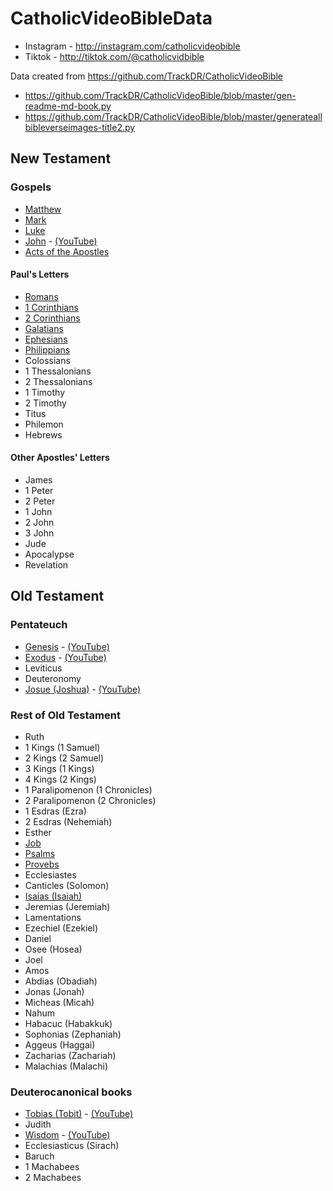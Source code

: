 # CatholicVideoBibleData
- Instagram - http://instagram.com/catholicvideobible
- Tiktok - http://tiktok.com/@catholicvidbible

Data created from https://github.com/TrackDR/CatholicVideoBible
- https://github.com/TrackDR/CatholicVideoBible/blob/master/gen-readme-md-book.py
- https://github.com/TrackDR/CatholicVideoBible/blob/master/generateallbibleverseimages-title2.py

## New Testament

### Gospels
- [Matthew](NT/Matthew)
- [Mark](NT/Mark)
- [Luke](NT/Luke) 
- [John](NT/John) - [(YouTube)](https://www.youtube.com/playlist?list=PLCtMyepA6BqAcrFDAOa0TL2z8Cyy95QCR)
- [Acts of the Apostles](NT/Acts)

#### Paul's Letters
- [Romans](NT/Romans)
- [1 Corinthians](NT/1_Corinthians)
- [2 Corinthians](NT/2_Corinthians)
- [Galatians](NT/Galatians)
- [Ephesians](NT/Ephesians)
- [Philippians](Philippians)
- Colossians
- 1 Thessalonians
- 2 Thessalonians
- 1 Timothy
- 2 Timothy
- Titus
- Philemon
- Hebrews

#### Other Apostles' Letters
- James
- 1 Peter
- 2 Peter
- 1 John
- 2 John
- 3 John
- Jude
- Apocalypse
- Revelation

## Old Testament

### Pentateuch
- [Genesis](OT/Genesis) - [(YouTube)](https://www.youtube.com/playlist?list=PLHFK8vsMjzv7KiSpIUY6TUaejd4aK1elt)
- [Exodus](OT/Exodus) - [(YouTube)](https://www.youtube.com/playlist?list=PLHFK8vsMjzv69gcGM5BoMDVjbJ7ifSRsQ)
- Leviticus
- Deuteronomy
- [Josue (Joshua)](OT/Josue) - [(YouTube)](https://www.youtube.com/playlist?list=PLCtMyepA6BqBT5VzsSA6luDNNlnef7s13)

### Rest of Old Testament
- Ruth
- 1 Kings (1 Samuel)
- 2 Kings (2 Samuel)
- 3 Kings (1 Kings)
- 4 Kings (2 Kings)
- 1 Paralipomenon (1 Chronicles)
- 2 Paralipomenon (2 Chronicles)
- 1 Esdras (Ezra)
- 2 Esdras (Nehemiah)
- Esther
- [Job](OT/Job)
- [Psalms](OT/Psalms)
- [Provebs](OT/Proverbs)
- Ecclesiastes
- Canticles (Solomon)
- [Isaias (Isaiah)](OT/Isaias)
- Jeremias (Jeremiah)
- Lamentations
- Ezechiel (Ezekiel)
- Daniel
- Osee (Hosea)
- Joel
- Amos
- Abdias (Obadiah)
- Jonas (Jonah)
- Micheas (Micah)
- Nahum
- Habacuc (Habakkuk)
- Sophonias (Zephaniah)
- Aggeus (Haggai)
- Zacharias (Zachariah)
- Malachias (Malachi)

### Deuterocanonical books
- [Tobias (Tobit)](OT/Tobias) - [(YouTube)](https://www.youtube.com/playlist?list=PLCtMyepA6BqDbokng-xJXkM3EMQ3wYhox)
- Judith
- [Wisdom](OT/Wisdom) - [(YouTube)](https://www.youtube.com/playlist?list=PLCtMyepA6BqCYThYU2n78HZ7fYbu6RjV9)
- Ecclesiasticus (Sirach)
- Baruch
- 1 Machabees
- 2 Machabees
